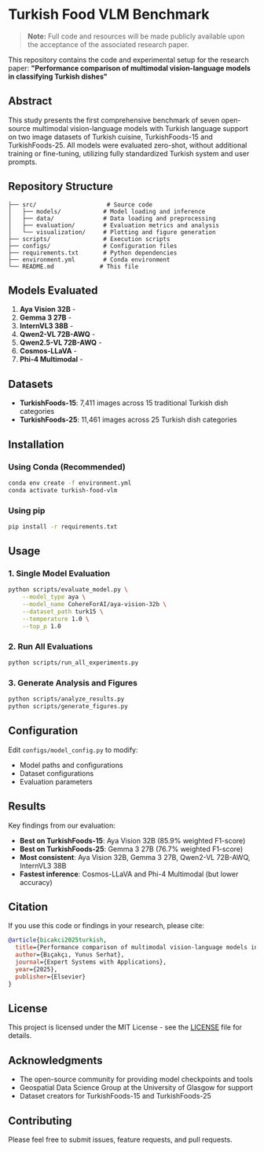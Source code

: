 # Turkish Food VLM Benchmark

> **Note:** Full code and resources will be made publicly available upon the acceptance of the associated research paper.

This repository contains the code and experimental setup for the research paper: **"Performance comparison of multimodal vision-language models in classifying Turkish dishes"**

## Abstract

This study presents the first comprehensive benchmark of seven open-source multimodal vision-language models with Turkish language support on two image datasets of Turkish cuisine, TurkishFoods-15 and TurkishFoods-25. All models were evaluated zero-shot, without additional training or fine-tuning, utilizing fully standardized Turkish system and user prompts.

## Repository Structure

```
├── src/                    # Source code
│   ├── models/            # Model loading and inference
│   ├── data/              # Data loading and preprocessing
│   ├── evaluation/        # Evaluation metrics and analysis
│   └── visualization/     # Plotting and figure generation
├── scripts/               # Execution scripts
├── configs/               # Configuration files
├── requirements.txt       # Python dependencies
├── environment.yml        # Conda environment
└── README.md             # This file
```

## Models Evaluated

1. **Aya Vision 32B** - 
2. **Gemma 3 27B** - 
3. **InternVL3 38B** - 
4. **Qwen2-VL 72B-AWQ** - 
5. **Qwen2.5-VL 72B-AWQ** - 
6. **Cosmos-LLaVA** - 
7. **Phi-4 Multimodal** - 

## Datasets

- **TurkishFoods-15**: 7,411 images across 15 traditional Turkish dish categories
- **TurkishFoods-25**: 11,461 images across 25 Turkish dish categories

## Installation

### Using Conda (Recommended)

```bash
conda env create -f environment.yml
conda activate turkish-food-vlm
```

### Using pip

```bash
pip install -r requirements.txt
```

## Usage

### 1. Single Model Evaluation

```bash
python scripts/evaluate_model.py \
    --model_type aya \
    --model_name CohereForAI/aya-vision-32b \
    --dataset_path turk15 \
    --temperature 1.0 \
    --top_p 1.0
```

### 2. Run All Evaluations

```bash
python scripts/run_all_experiments.py
```

### 3. Generate Analysis and Figures

```bash
python scripts/analyze_results.py
python scripts/generate_figures.py
```

## Configuration

Edit `configs/model_config.py` to modify:
- Model paths and configurations
- Dataset configurations
- Evaluation parameters

## Results

Key findings from our evaluation:

- **Best on TurkishFoods-15**: Aya Vision 32B (85.9% weighted F1-score)
- **Best on TurkishFoods-25**: Gemma 3 27B (76.7% weighted F1-score)
- **Most consistent**: Aya Vision 32B, Gemma 3 27B, Qwen2-VL 72B-AWQ, InternVL3 38B
- **Fastest inference**: Cosmos-LLaVA and Phi-4 Multimodal (but lower accuracy)

## Citation

If you use this code or findings in your research, please cite:

```bibtex
@article{bicakci2025turkish,
  title={Performance comparison of multimodal vision-language models in classifying Turkish dishes},
  author={Bıçakçı, Yunus Serhat},
  journal={Expert Systems with Applications},
  year={2025},
  publisher={Elsevier}
}
```

## License

This project is licensed under the MIT License - see the [LICENSE](LICENSE) file for details.

## Acknowledgments

- The open-source community for providing model checkpoints and tools
- Geospatial Data Science Group at the University of Glasgow for support
- Dataset creators for TurkishFoods-15 and TurkishFoods-25

## Contributing

Please feel free to submit issues, feature requests, and pull requests.
